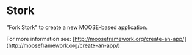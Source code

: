 Stork
=====

"Fork Stork" to create a new MOOSE-based application.

For more information see: [http://mooseframework.org/create-an-app/](http://mooseframework.org/create-an-app/)

